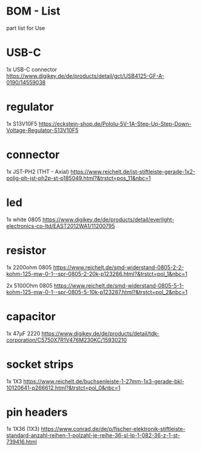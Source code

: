 # BOM - List

part list for Use

# USB-C
1x USB-C connector https://www.digikey.de/de/products/detail/gct/USB4125-GF-A-0190/14559038

# regulator
1x S13V10F5 https://eckstein-shop.de/Pololu-5V-1A-Step-Up-Step-Down-Voltage-Regulator-S13V10F5

# connector
1x JST-PH2 (THT - Axial) https://www.reichelt.de/jst-stiftleiste-gerade-1x2-polig-ph-jst-ph2p-st-p185049.html?&trstct=pos_11&nbc=1

# led
1x white 0805 https://www.digikey.de/de/products/detail/everlight-electronics-co-ltd/EAST2012WA1/11200795

# resistor
1x 2200ohm 0805 https://www.reichelt.de/smd-widerstand-0805-2-2-kohm-125-mw-0-1--spr-0805-2-20k-p123266.html?&trstct=pol_1&nbc=1

2x 5100Ohm 0805 https://www.reichelt.de/smd-widerstand-0805-5-1-kohm-125-mw-0-1--spr-0805-5-10k-p123287.html?&trstct=pol_2&nbc=1

# capacitor
1x 47µF 2220 https://www.digikey.de/de/products/detail/tdk-corporation/C5750X7R1V476M230KC/15930210

# socket strips
1x 1X3 https://www.reichelt.de/buchsenleiste-1-27mm-1x3-gerade-bkl-10120641-p266612.html?&trstct=pol_0&nbc=1

# pin headers
1x 1X36 (1X3) https://www.conrad.de/de/p/fischer-elektronik-stiftleiste-standard-anzahl-reihen-1-polzahl-je-reihe-36-sl-lp-1-082-36-z-1-st-739416.html
